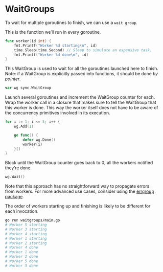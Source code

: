 # WaitGroups

To wait for multiple goroutines to finish, we can use a `wait group`.

This is the function we’ll run in every goroutine.

```go
func worker(id int) {
    fmt.Printf("Worker %d starting\n", id)
    time.Sleep(time.Second) // Sleep to simulate an expensive task.
    fmt.Printf("Worker %d done\n", id)
}
```

This WaitGroup is used to wait for all the goroutines launched here to finish. Note: if a WaitGroup is explicitly passed into functions, it should be done _by pointer_.

```go
var wg sync.WaitGroup
```

Launch several goroutines and increment the WaitGroup counter for each. Wrap the worker call in a closure that makes sure to tell the WaitGroup that this worker is done. This way the worker itself does not have to be aware of the concurrency primitives involved in its execution.

```go
for i := 1; i <= 5; i++ {
    wg.Add(1)

    go func() {
        defer wg.Done()
        worker(i)
    }()
}
```

Block until the WaitGroup counter goes back to 0; all the workers notified they’re done.

```go
wg.Wait()
```

Note that this approach has no straightforward way to propagate errors from workers. For more advanced use cases, consider using the [errgroup package](https://pkg.go.dev/golang.org/x/sync/errgroup).

The order of workers starting up and finishing is likely to be different for each invocation.

```sh
go run waitgroups/main.go
# Worker 5 starting
# Worker 3 starting
# Worker 4 starting
# Worker 1 starting
# Worker 2 starting
# Worker 4 done
# Worker 1 done
# Worker 2 done
# Worker 5 done
# Worker 3 done
```

